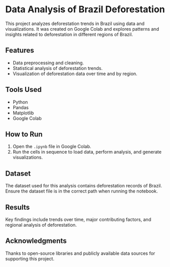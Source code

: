 # Data Analysis of Brazil Deforestation

This project analyzes deforestation trends in Brazil using data and visualizations. It was created on Google Colab and explores patterns and insights related to deforestation in different regions of Brazil.

## Features
- Data preprocessing and cleaning.
- Statistical analysis of deforestation trends.
- Visualization of deforestation data over time and by region.

## Tools Used
- Python
- Pandas
- Matplotlib
- Google Colab

## How to Run
1. Open the `.ipynb` file in Google Colab.
2. Run the cells in sequence to load data, perform analysis, and generate visualizations.

## Dataset
The dataset used for this analysis contains deforestation records of Brazil. Ensure the dataset file is in the correct path when running the notebook.

## Results
Key findings include trends over time, major contributing factors, and regional analysis of deforestation.

## Acknowledgments
Thanks to open-source libraries and publicly available data sources for supporting this project.
